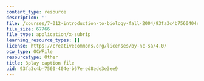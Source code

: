 ```yaml
---
content_type: resource
description: ''
file: /courses/7-012-introduction-to-biology-fall-2004/93fa3c4b7560404eb67eed8ede3e3ee9_dENgjMVCHaA.srt
file_size: 67766
file_type: application/x-subrip
learning_resource_types: []
license: https://creativecommons.org/licenses/by-nc-sa/4.0/
ocw_type: OCWFile
resourcetype: Other
title: 3play caption file
uid: 93fa3c4b-7560-404e-b67e-ed8ede3e3ee9
---
```

